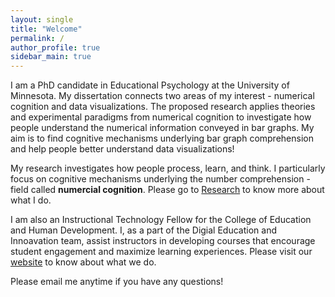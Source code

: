 ```yaml
---
layout: single
title: "Welcome"
permalink: / 
author_profile: true
sidebar_main: true
---
```

I am a PhD candidate in Educational Psychology at the University of Minnesota. My dissertation connects two areas of my interest - numerical cognition and data visualizations. The proposed research applies theories and experimental paradigms from numerical cognition to investigate how people understand the numerical information conveyed in bar graphs. My aim is to find cognitive mechanisms underlying bar graph comprehension and help people better understand data visualizations! 

My research investigates how people process, learn, and think. I particularly focus on cognitive mechanisms underlying the number comprehension - field called **numercial cognition**. Please go to [Research](https://jimin624.github.io/research/) to know more about what I do.

I am also an Instructional Technology Fellow for the College of Education and Human Development. I, as a part of the Digial Education and Innoavation team, assist instructors in developing courses that encourage student engagement and maximize learning experiences. Please visit our [website](https://academics.cehd.umn.edu/digital-education/) to know about what we do.

Please email me anytime if you have any questions! 